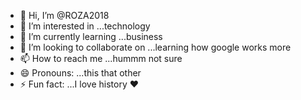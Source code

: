 - 👋 Hi, I’m @ROZA2018
- 👀 I’m interested in ...technology 
- 🌱 I’m currently learning ...business
- 💞️ I’m looking to collaborate on ...learning how google works more
- 📫 How to reach me ...hummm not sure
- 😄 Pronouns: ...this that other 
- ⚡ Fun fact: ...I love history ♥️ 

<!---
ROZA2018/ROZA2018 is a ✨ special ✨ repository because its `README.md` (this file) appears on your GitHub profile.
You can click the Preview link to take a look at your changes.
--->

